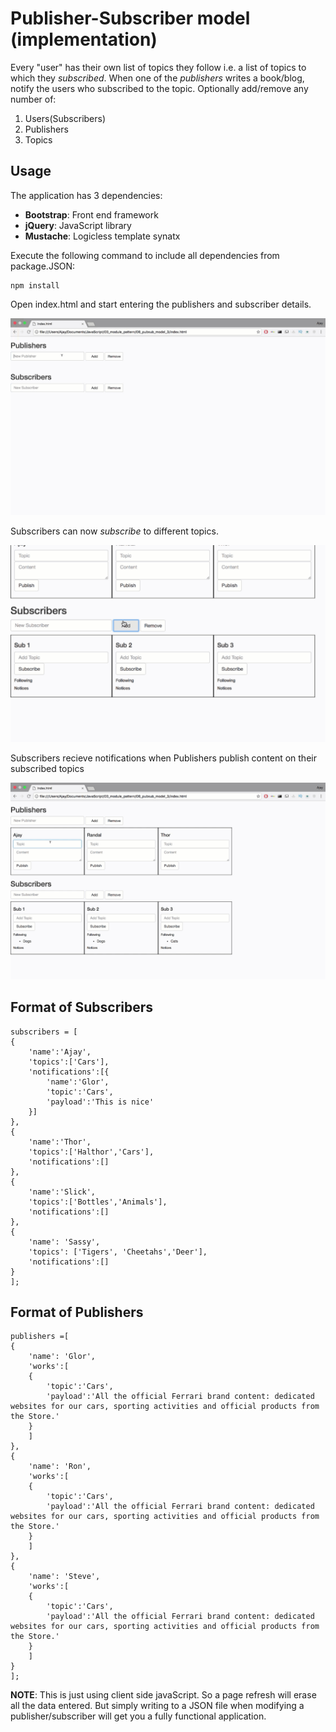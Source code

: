# Publisher-Subscriber model (implementation)

Every "user" has their own list of topics they follow i.e. a list of topics to which they *subscribed*. When one of the *publishers* writes a book/blog, notify the users who subscribed to the topic. Optionally add/remove any number of:

 1. Users(Subscribers)
 2. Publishers
 3. Topics

## Usage

The application has 3 dependencies:
* **Bootstrap**: Front end framework
* **jQuery**: JavaScript library
* **Mustache**: Logicless template synatx

Execute the following command to include all dependencies from package.JSON:

```
npm install
```

Open index.html and start entering the publishers and subscriber details.

![Add Pubblisher & Subscriber Names](gifs/first_part.gif)

Subscribers can now *subscribe* to different topics. 

![Subscribe](gifs/second_part.gif)

Subscribers recieve notifications when Publishers publish content on their subscribed topics

![Received Notifications](gifs/third_part.gif)


## Format of Subscribers
```
subscribers = [
{
    'name':'Ajay',
    'topics':['Cars'],
    'notifications':[{
        'name':'Glor',
        'topic':'Cars',
        'payload':'This is nice'
    }] 
},
{
    'name':'Thor',
    'topics':['Halthor','Cars'],
    'notifications':[]
},
{
    'name':'Slick',
    'topics':['Bottles','Animals'],
    'notifications':[]
},
{
    'name': 'Sassy',
    'topics': ['Tigers', 'Cheetahs','Deer'],
    'notifications':[]
}
];
```

## Format of Publishers
```
publishers =[
{
    'name': 'Glor',
    'works':[
    {
        'topic':'Cars',
        'payload':'All the official Ferrari brand content: dedicated websites for our cars, sporting activities and official products from the Store.'
    }
    ]
},
{
    'name': 'Ron',
    'works':[
    {
        'topic':'Cars',
        'payload':'All the official Ferrari brand content: dedicated websites for our cars, sporting activities and official products from the Store.'
    }
    ]
},
{
    'name': 'Steve',
    'works':[
    {
        'topic':'Cars',
        'payload':'All the official Ferrari brand content: dedicated websites for our cars, sporting activities and official products from the Store.'
    }
    ]
}
];
```

**NOTE**: This is just using client side javaScript. So a page refresh will erase all the data entered. But simply writing to a JSON file when modifying a publisher/subscriber will get you a fully functional application.





